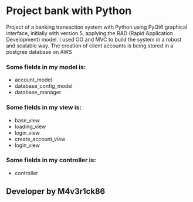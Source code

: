 # Project bank with Python

Project of a banking transaction system with Python using PyQt6 graphical interface, initially with version 5,
applying the RAD (Rapid Application Development) model.
I used OO and MVC to build the system in a robust and scalable way.
The creation of client accounts is being stored in a postgres database on AWS

### Some fields in my model is:
+ account_model
+ database_config_model
+ database_manager

### Some fields in my view is:
+ base_view
+ loading_view
+ login_view
+ create_account_view
+ login_view

### Some fields in my controller is:
+ controller

## Developer by M4v3r1ck86
